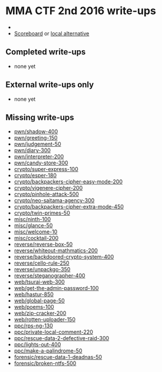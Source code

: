 # MMA CTF 2nd 2016 write-ups

* <TODO>
* [Scoreboard](TODO) or [local alternative](TODOLOCAL)

## Completed write-ups

* none yet

## External write-ups only

* none yet

## Missing write-ups

* [pwn/shadow-400](pwn/shadow-400)
* [pwn/greeting-150](pwn/greeting-150)
* [pwn/judgement-50](pwn/judgement-50)
* [pwn/diary-300](pwn/diary-300)
* [pwn/interpreter-200](pwn/interpreter-200)
* [pwn/candy-store-300](pwn/candy-store-300)
* [crypto/super-express-100](crypto/super-express-100)
* [crypto/esper-180](crypto/esper-180)
* [crypto/backpackers-cipher-easy-mode-200](crypto/backpackers-cipher-easy-mode-200)
* [crypto/vigenere-cipher-200](crypto/vigenere-cipher-200)
* [crypto/pinhole-attack-500](crypto/pinhole-attack-500)
* [crypto/neo-saitama-agency-300](crypto/neo-saitama-agency-300)
* [crypto/backpackers-cipher-extra-mode-450](crypto/backpackers-cipher-extra-mode-450)
* [crypto/twin-primes-50](crypto/twin-primes-50)
* [misc/ninth-100](misc/ninth-100)
* [misc/glance-50](misc/glance-50)
* [misc/welcome-10](misc/welcome-10)
* [misc/cocktail-200](misc/cocktail-200)
* [reverse/reverse-box-50](reverse/reverse-box-50)
* [reverse/whiteout-mathmatics-200](reverse/whiteout-mathmatics-200)
* [reverse/backdoored-crypto-system-400](reverse/backdoored-crypto-system-400)
* [reverse/cello-rule-250](reverse/cello-rule-250)
* [reverse/unpackgo-350](reverse/unpackgo-350)
* [reverse/steganographer-400](reverse/steganographer-400)
* [web/tsurai-web-300](web/tsurai-web-300)
* [web/get-the-admin-password-100](web/get-the-admin-password-100)
* [web/hastur-850](web/hastur-850)
* [web/global-page-50](web/global-page-50)
* [web/poems-100](web/poems-100)
* [web/zip-cracker-200](web/zip-cracker-200)
* [web/rotten-uploader-150](web/rotten-uploader-150)
* [ppc/rps-ng-130](ppc/rps-ng-130)
* [ppc/private-local-comment-220](ppc/private-local-comment-220)
* [ppc/rescue-data-2-defective-raid-300](ppc/rescue-data-2-defective-raid-300)
* [ppc/lights-out-400](ppc/lights-out-400)
* [ppc/make-a-palindrome-50](ppc/make-a-palindrome-50)
* [forensic/rescue-data-1-deadnas-50](forensic/rescue-data-1-deadnas-50)
* [forensic/broken-ntfs-500](forensic/broken-ntfs-500)